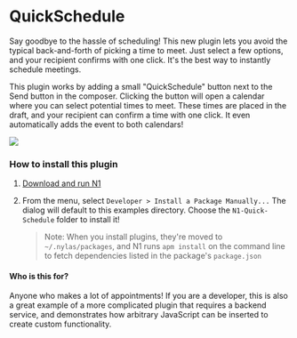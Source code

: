 # QuickSchedule

Say goodbye to the hassle of scheduling! This new plugin lets you avoid the typical back-and-forth of picking a time to meet. Just select a few options, and your recipient confirms with one click. It's the best way to instantly schedule meetings.

This plugin works by adding a small "QuickSchedule" button next to the Send button in the composer. Clicking the button will open a calendar where you can select potential times to meet. These times are placed in the draft, and your recipient can confirm a time with one click. It even automatically adds the event to both calendars! 

<img src="https://raw.githubusercontent.com/nylas/N1/master/examples/N1-Quick-Schedule/screenshots/quick-schedule-3.png">

### How to install this plugin

1. [Download and run N1](https://nylas.com/n1)

2. From the menu, select `Developer > Install a Package Manually...`
   The dialog will default to this examples directory. Choose the
   `N1-Quick-Schedule` folder to install it!

   > Note: When you install plugins, they're moved to `~/.nylas/packages`,
   > and N1 runs `apm install` on the command line to fetch dependencies
   > listed in the package's `package.json`


#### Who is this for?

Anyone who makes a lot of appointments! If you are a developer, this is also a great example of a more complicated plugin that requires a backend service, and demonstrates how arbitrary JavaScript can be inserted to create custom functionality.

